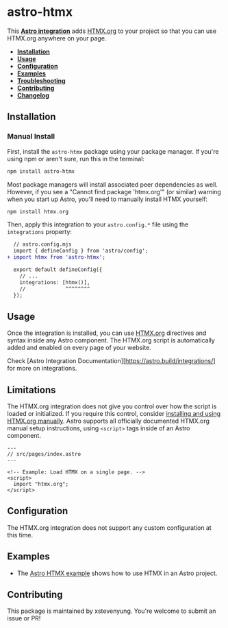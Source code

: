 # astro-htmx

This **[Astro integration](https://astro.build/integrations/)** adds [HTMX.org](https://htmx.org) to your project so that you can use HTMX.org anywhere on your page.

- <strong>[Installation](#installation)</strong>
- <strong>[Usage](#usage)</strong>
- <strong>[Configuration](#configuration)</strong>
- <strong>[Examples](#examples)</strong>
- <strong>[Troubleshooting](#troubleshooting)</strong>
- <strong>[Contributing](#contributing)</strong>
- <strong>[Changelog](#changelog)</strong>

## Installation

### Manual Install

First, install the `astro-htmx` package using your package manager. If you're using npm or aren't sure, run this in the terminal:

```sh
npm install astro-htmx
```

Most package managers will install associated peer dependencies as well. However, if you see a "Cannot find package 'htmx.org'" (or similar) warning when you start up Astro, you'll need to manually install HTMX yourself:

```sh
npm install htmx.org
```

Then, apply this integration to your `astro.config.*` file using the `integrations` property:

```diff lang="js" "htmx()"
  // astro.config.mjs
  import { defineConfig } from 'astro/config';
+ import htmx from 'astro-htmx';

  export default defineConfig({
    // ...
    integrations: [htmx()],
    //             ^^^^^^^^
  });
```

## Usage

Once the integration is installed, you can use [HTMX.org](https://htmx.org) directives and syntax inside any Astro component. The HTMX.org script is automatically added and enabled on every page of your website.

Check [Astro Integration Documentation][https://astro.build/integrations/] for more on integrations.

## Limitations

The HTMX.org integration does not give you control over how the script is loaded or initialized. If you require this control, consider [installing and using HTMX.org manually](https://htmx.org/docs/#installing). Astro supports all officially documented HTMX.org manual setup instructions, using `<script>` tags inside of an Astro component.

```astro
---
// src/pages/index.astro
---

<!-- Example: Load HTMX on a single page. -->
<script>
  import "htmx.org";
</script>
```

## Configuration

The HTMX.org integration does not support any custom configuration at this time.

## Examples

- The [Astro HTMX example](https://github.com/xstevenyung/astro-htmx/tree/main/example) shows how to use HTMX in an Astro project.

## Contributing

This package is maintained by xstevenyung. You're welcome to submit an issue or PR!

[astro-integration]: https://docs.astro.build/en/guides/integrations-guide/
[astro-ui-frameworks]: https://docs.astro.build/en/core-concepts/framework-components/#using-framework-components